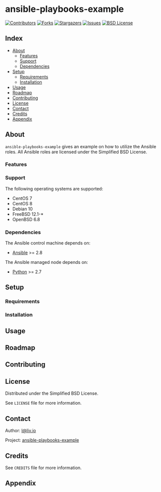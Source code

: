 # ansible-playbooks-example

<!-- shields.io -->
[![Contributors][contributors-shield]][contributors-url]
[![Forks][forks-shield]][forks-url]
[![Stargazers][stars-shield]][stars-url]
[![Issues][issues-shield]][issues-url]
[![BSD License][license-shield]][license-url]

## Index

* [About](#about)
  * [Features](#features)
  * [Support](#support)
  * [Dependencies](#dependencies)
* [Setup](#setup)
  * [Requirements](#requirements)
  * [Installation](#installation)
* [Usage](#usage)
* [Roadmap](#roadmap)
* [Contributing](#contributing)
* [License](#license)
* [Contact](#contact)
* [Credits](#credits)
* [Appendix](#appendix)

## About

`ansible-playbooks-example` gives an example on how to utilize the Ansible roles. All Ansible roles are licensed under the Simplified BSD License.

### Features

### Support

The following operating systems are supported:
* CentOS 7
* CentOS 8
* Debian 10
* FreeBSD 12.1-*
* OpenBSD 6.8

### Dependencies

The Ansible control machine depends on:
* [Ansible](https://github.com/ansible/ansible) >= 2.8

The Ansible managed node depends on:
* [Python](https://github.com/python/cpython) >= 2.7

## Setup

### Requirements

### Installation

## Usage

## Roadmap

## Contributing

## License

Distributed under the Simplified BSD License.

See `LICENSE` file for more information.

## Contact

Author: l@liv.io

Project: [ansible-playbooks-example](https://github.com/liv-io/ansible-playbooks-example)

## Credits

See `CREDITS` file for more information.

## Appendix

<!-- shields.io -->
[contributors-shield]: https://img.shields.io/github/contributors/liv-io/ansible-playbooks-example.svg?style=flat
[contributors-url]: https://github.com/liv-io/ansible-playbooks-example/graphs/contributors
[forks-shield]: https://img.shields.io/github/forks/liv-io/ansible-playbooks-example.svg?style=flat
[forks-url]: https://github.com/liv-io/ansible-playbooks-example/network/members
[stars-shield]: https://img.shields.io/github/stars/liv-io/ansible-playbooks-example.svg?style=flat
[stars-url]: https://github.com/liv-io/ansible-playbooks-example/stargazers
[issues-shield]: https://img.shields.io/github/issues/liv-io/ansible-playbooks-example.svg?style=flat
[issues-url]: https://github.com/liv-io/ansible-playbooks-example/issues
[license-shield]: https://img.shields.io/github/license/liv-io/ansible-playbooks-example.svg?style=flat
[license-url]: https://github.com/liv-io/ansible-playbooks-example/blob/master/LICENSE
